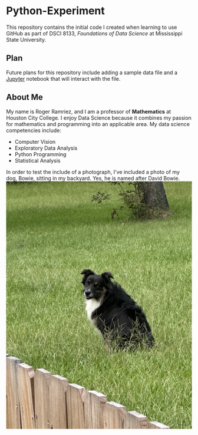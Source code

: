 # Python-Experiment
This repository contains the initial code I created when learning to use GitHub as part of DSCI 8133, *Foundations of Data Science* at Mississippi State University.

## Plan
Future plans for this repository include adding a sample data file and a [Jupyter](https://jupyter.org/) notebook that will interact with the file.

## About Me
My name is Roger Ramriez, and I am a professor of **Mathematics** at Houston City College. I enjoy Data Science because it combines my passion for mathematics and programming into an applicable area.
My data science competencies include:
- Computer Vision
- Exploratory Data Analysis
- Python Programming
- Statistical Analysis

In order to test the include of a photograph, I've included a photo of my dog, Bowie, sitting in my backyard. Yes, he is named after David Bowie.
![My dog Bowie sitting in the yard](image0.jpeg)

